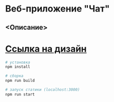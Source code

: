 # Веб-приложение "Чат"

## <Описание>

# [Ссылка на дизайн](https://www.figma.com/file/dc1ikwV7Ljhilo4qwFepBY/MDidius-Chat?node-id=0%3A1)

``` bash
# установка
npm install

# сборка
npm run build

# запуск статики (localhost:3000)
npm run start

```
